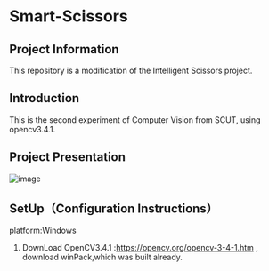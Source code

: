 
# Smart-Scissors

## Project Information

This repository is a modification of the Intelligent Scissors project.

## Introduction

This is the second experiment of Computer Vision from SCUT, using opencv3.4.1.

## Project Presentation
![image](https://github.com/cosmonauto/Smart-Scissors/blob/master/images/Project%20Presentation.gif)



## SetUp（Configuration Instructions）

platform:Windows

1. DownLoad OpenCV3.4.1 :https://opencv.org/opencv-3-4-1.htm , download winPack,which was built already.